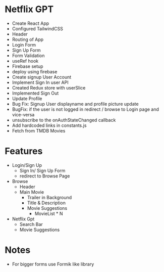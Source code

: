 # Netflix GPT

- Create React App
- Configured TailwindCSS
- Header
- Routing of App
- Login Form
- Sign Up Form
- Form Validation
- useRef hook
- Firebase setup
- deploy using firebase
- Create signup User Account
- Implement Sign In user API
- Created Redux store with userSlice
- Implemented Sign Out
- Update Profile
- Bug Fix: Signup User displayname and profile picture update
- BugFix: if the user is not logged in redirect / browse to Login page and vice-versa
- unsubscribe to the onAuthStateChanged callback
- Add hardcoded links in constants.js
- Fetch from TMDB Movies

# Features

- Login/Sign Up
  - Sign In/ Sign Up Form
  - redirect to Browse Page
- Browse
  - Header
  - Main Movie
    - Trailer in Background
    - Title & Description
    - Movie Suggestions
      - MovieList \* N
- Netflix Gpt
  - Search Bar
  - Movie Suggestions

# Notes

- For bigger forms use Formik like library
